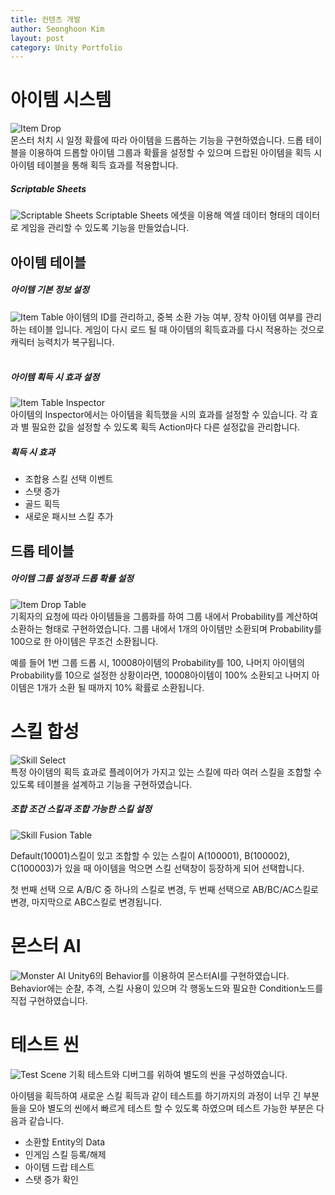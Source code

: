 ```yaml
---
title: 컨텐츠 개발
author: Seonghoon Kim
layout: post
category: Unity Portfolio
---
```


# 아이템 시스템
![Item Drop]({{site.baseurl}}/assets/images/contents_itemdrop.png)  
몬스터 처치 시 일정 확률에 따라 아이템을 드롭하는 기능을 구현하였습니다.
드롭 테이블을 이용하여 드롭할 아이템 그룹과 확률을 설정할 수 있으며 드랍된 아이템을 획득 시 아이템 테이블을 통해 획득 효과를 적용합니다.

##### Scriptable Sheets
![Scriptable Sheets]({{site.baseurl}}/assets/images/gamedata_scriptablesheets.png)
Scriptable Sheets 에셋을 이용해 엑셀 데이터 형태의 데이터로 게임을 관리할 수 있도록 기능을 만들었습니다.  

## 아이템 테이블

##### 아이템 기본 정보 설정
![Item Table]({{site.baseurl}}/assets/images/gamedata_itemtable.png)
아이템의 ID를 관리하고, 중복 소환 가능 여부, 장착 아이템 여부를 관리하는 테이블 입니다. 게임이 다시 로드 될 때 아이템의 획득효과를 다시 적용하는 것으로 캐릭터 능력치가 복구됩니다.  
<br>

##### 아이템 획득 시 효과 설정
![Item Table Inspector]({{site.baseurl}}/assets/images/contents_itemdata.png)  
아이템의 Inspector에서는 아이템을 획득했을 시의 효과를 설정할 수 있습니다.
각 효과 별 필요한 값을 설정할 수 있도록 획득 Action마다 다른 설정값을 관리합니다.  

##### 획득 시 효과
- 조합용 스킬 선택 이벤트
- 스탯 증가
- 골드 획득
- 새로운 패시브 스킬 추가

## 드롭 테이블
##### 아이템 그룹 설정과 드롭 확률 설정
![Item Drop Table]({{site.baseurl}}/assets/images/gamedata_droptable.png)  
기획자의 요청에 따라 아이템들을 그룹화를 하여 그룹 내에서 Probability를 계산하여 소환하는 형태로 구현하였습니다. 그룹 내에서 1개의 아이템만 소환되며 Probability를 100으로 한 아이템은 무조건 소환됩니다.

예를 들어 1번 그룹 드롭 시, 10008아이템의 Probability를 100, 나머지 아이템의 Probability를 10으로 설정한 상황이라면, 10008아이템이 100% 소환되고 나머지 아이템은 1개가 소환 될 때까지 10% 확률로 소환됩니다.


# 스킬 합성
![Skill Select]({{site.baseurl}}/assets/images/contents_skillselect.png)  
특정 아이템의 획득 효과로 플레이어가 가지고 있는 스킬에 따라 여러 스킬을 조합할 수 있도록 테이블을 설계하고 기능을 구현하였습니다.
<br>

##### 조합 조건 스킬과 조합 가능한 스킬 설정
![Skill Fusion Table]({{site.baseurl}}/assets/images/gamedata_skillfusiondata.png)

Default(10001)스킬이 있고 조합할 수 있는 스킬이 A(100001), B(100002), C(100003)가 있을 때 아이템을 먹으면 스킬 선택창이 등장하게 되어 선택합니다.  

첫 번째 선택 으로 A/B/C 중 하나의 스킬로 변경, 두 번째 선택으로 AB/BC/AC스킬로 변경, 마지막으로 ABC스킬로 변경됩니다.



# 몬스터 AI
![Monster AI]({{site.baseurl}}/assets/images/monsterai_behaviortree.png)
Unity6의 Behavior를 이용하여 몬스터AI를 구현하였습니다.
Behavior에는 순찰, 추격, 스킬 사용이 있으며 각 행동노드와 필요한 Condition노드를 직접 구현하였습니다.



# 테스트 씬
![Test Scene]({{site.baseurl}}/assets/images/contents_testscene.png)
기획 테스트와 디버그를 위하여 별도의 씬을 구성하였습니다.

아이템을 획득하여 새로운 스킬 획득과 같이 테스트를 하기까지의 과정이 너무 긴 부분들을 모아 별도의 씬에서 빠르게 테스트 할 수 있도록 하였으며
테스트 가능한 부분은 다음과 같습니다.  

- 소환할 Entity의 Data
- 인게임 스킬 등록/해제
- 아이템 드랍 테스트
- 스탯 증가 확인

